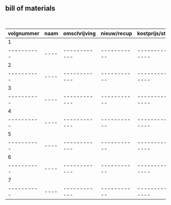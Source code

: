 ## bill of materials
<br />

|volgnummer|naam|omschrijving|nieuw/recup|kostprijs/stuk|aantal|subtotaal|
|----------|----|------------|-----------|--------------|------|---------|
|         1|    |            |           |              |      |         |
|----------|----|------------|-----------|--------------|------|---------|
|         2|    |            |           |              |      |         |
|----------|----|------------|-----------|--------------|------|---------|
|         3|    |            |           |              |      |         |
|----------|----|------------|-----------|--------------|------|---------|
|         4|    |            |           |              |      |         |
|----------|----|------------|-----------|--------------|------|---------|
|         5|    |            |           |              |      |         |
|----------|----|------------|-----------|--------------|------|---------|
|         6|    |            |           |              |      |         |
|----------|----|------------|-----------|--------------|------|---------|
|         7|    |            |           |              |      |         |
|----------|----|------------|-----------|--------------|------|---------|

